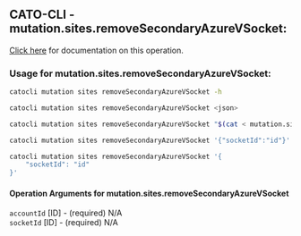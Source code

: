 
## CATO-CLI - mutation.sites.removeSecondaryAzureVSocket:
[Click here](https://api.catonetworks.com/documentation/#mutation-mutation.sites.removeSecondaryAzureVSocket) for documentation on this operation.

### Usage for mutation.sites.removeSecondaryAzureVSocket:

```bash
catocli mutation sites removeSecondaryAzureVSocket -h

catocli mutation sites removeSecondaryAzureVSocket <json>

catocli mutation sites removeSecondaryAzureVSocket "$(cat < mutation.sites.removeSecondaryAzureVSocket.json)"

catocli mutation sites removeSecondaryAzureVSocket '{"socketId":"id"}'

catocli mutation sites removeSecondaryAzureVSocket '{
    "socketId": "id"
}'
```

#### Operation Arguments for mutation.sites.removeSecondaryAzureVSocket ####

`accountId` [ID] - (required) N/A    
`socketId` [ID] - (required) N/A    
